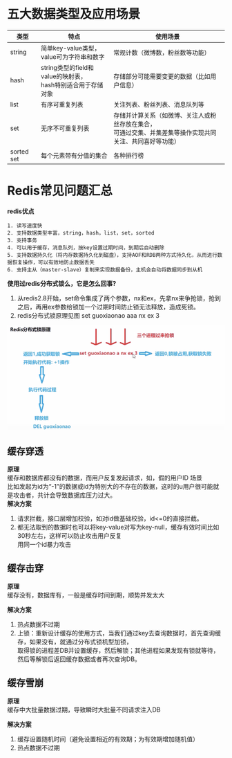 # 五大数据类型及应用场景

| 类型         | 特点                                           | 使用场景                                                      |
|------------|----------------------------------------------|-----------------------------------------------------------|
| string     | 简单key-value类型，<br/>value可为字符串和数字             | 常规计数（微博数，粉丝数等功能）                                          |
| hash       | string类型的field和value的映射表，<br/>hash特别适合用于存储对象 | 存储部分可能需要变更的数据（比如用户信息）                                     |
| list       | 有序可重复列表                                      | 关注列表、粉丝列表、消息队列等                                           |
| set        | 无序不可重复列表                                     | 存储并计算关系（如微博、关注人或粉丝存放在集合，<br/>可通过交集、并集差集等操作实现共同关注、共同喜好等功能） |
| sorted set | 每个元素带有分值的集合                                  | 各种排行榜                                                     |


# Redis常见问题汇总
**redis优点**
```shell
1. 读写速度快
2. 支持数据类型丰富，string，hash，list，set，sorted
3. 支持事务
4. 可以用于缓存，消息队列，按key设置过期时间，到期后自动删除
5. 支持数据持久化（将内存数据持久化到磁盘），支持AOF和RDB两种方式持久化，从而进行数据恢复操作，可以有效地防止数据丢失
6. 支持主从（master-slave）复制来实现数据备份，主机会自动将数据同步到从机
```
**使用过redis分布式锁么，它是怎么回事?**
1. 从redis2.8开始，set命令集成了两个参数，nx和ex，先拿nx来争抢锁，抢到之后，再用ex参数给锁加一个过期时间防止锁无法释放，造成死锁。
2. redis分布式锁原理见图
set guoxiaonao aaa nx ex 3

![fenbushi](./photo/redis_fenbushi.png)

## 缓存穿透
**原理**  
缓存和数据库都没有的数据，而用户反复发起请求，如，假的用户ID
场景  
比如发起为id为“-1”的数据或id为特别大的不存在的数据，这时的u用户很可能就是攻击者，共计会导致数据库压力过大。  
**解决方案**  
1. 请求拦截，接口层增加校验，如对id做基础校验，id<=0的直接拦截。
2. 都无法取到的数据时也可以将key-value对写为key-null，缓存有效时间比如30秒左右，这样可以防止攻击用户反复  
用同一个id暴力攻击

## 缓存击穿
**原理**  
缓存没有，数据库有，一般是缓存时间到期，顺势并发太大  

**解决方案**  
1. 热点数据不过期
2. 上锁：重新设计缓存的使用方式，当我们通过key去查询数据时，首先查询缓存，如果没有，就通过分布式锁机型加锁，  
取得锁的进程差DB并设置缓存，然后解锁；其他进程如果发现有锁就等待，然后等解锁后返回缓存数据或者再次查询DB。


## 缓存雪崩
**原理**  
缓存中大批量数据过期，导致瞬时大批量不同请求注入DB  

**解决方案**  
1. 缓存设置随机时间（避免设置相近的有效期；为有效期增加随机值）
2. 热点数据不过期